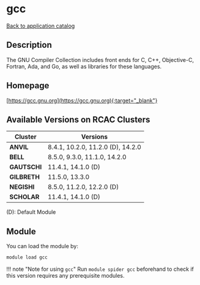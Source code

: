 # gcc

[Back to application catalog](../app_catalog.md)

## Description

The GNU Compiler Collection includes front ends for C, C++, Objective-C, Fortran, Ada, and Go, as well as libraries for these languages.

## Homepage

[https://gcc.gnu.org](https://gcc.gnu.org){:target="_blank"}

## Available Versions on RCAC Clusters

|Cluster|Versions|
|---|---|
**ANVIL**|8.4.1, 10.2.0, 11.2.0 (D), 14.2.0
**BELL**|8.5.0, 9.3.0, 11.1.0, 14.2.0
**GAUTSCHI**|11.4.1, 14.1.0 (D)
**GILBRETH**|11.5.0, 13.3.0
**NEGISHI**|8.5.0, 11.2.0, 12.2.0 (D)
**SCHOLAR**|11.4.1, 14.1.0 (D)

(D): Default Module

## Module

You can load the module by:

```bash
module load gcc
```

!!! note "Note for using `gcc`"
    Run `module spider gcc` beforehand to check if this version requires any prerequisite modules.
